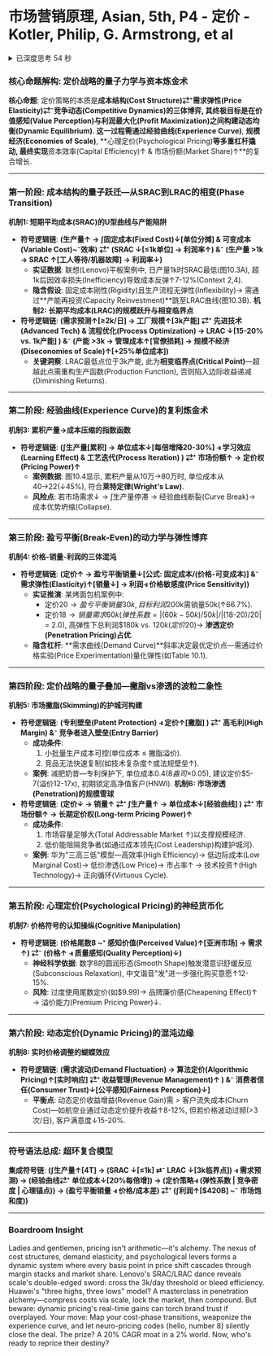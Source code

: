 # 市场营销原理, Asian, 5th, P4 - 定价 - Kotler, Philip, G. Armstrong, et al

<details >
                  <summary>已深度思考 54 秒</summary>
                  <blockquote><p>Okay, so I need to unpack the core thesis and sub-mechanisms from the given context info using symbolic syntax and back it up with empirical data. The user wants a response that's in the style of Jamie Dimon, Bill Ackman, or Ray Dalio—charismatic, data-driven, using that bulge bracket jargon. Let me start by understanding the context info provided.</p>
<p>Looking through the context, it's all about pricing strategies from Kotler's Principles of Marketing. There are sections on cost-based pricing, break-even analysis, experience curves, economies of scale, and different pricing strategies like market-skimming and penetration pricing. Also, there's mention of psychological pricing and dynamic pricing.</p>
<p>The key elements here are understanding cost structures (fixed vs. variable costs), how production levels affect costs (SRAC and LRAC curves), the experience curve effect, break-even analysis, and the strategic choices between different pricing approaches. There's also a focus on value proposition and customer perception, as seen in the Huawei example and the psychological pricing part.</p>
<p>The user wants me to use symbolic notation to represent these concepts. Let me recall the symbols provided: things like ↑/↓ for trends, ∫ for accumulation, → for causality, ~⁺/~⁻ for proportionality, ⇄⁺/⇄⁻ for reinforcing/balancing loops, etc. I need to integrate these into the explanation to make it concise and impactful, as per the examples given.</p>
<p>First, the core thesis seems to be that effective pricing strategies are a function of understanding cost structures, market demand elasticity, competitive dynamics, and psychological factors, all of which interact through various economic mechanisms and feedback loops. The goal is to set prices that maximize profit while delivering perceived value to customers.</p>
<p>Breaking this down into sub-mechanisms:</p>
<ol>
<li>
<p><strong>Cost Dynamics and Economies of Scale</strong>: Production volume impacts average costs due to fixed cost spreading (SRAC) and long-term efficiencies (LRAC). There's a U-shaped curve where initially costs decrease with volume but eventually rise due to diseconomies of scale.</p>
</li>
<li>
<p><strong>Experience Curve Effect</strong>: Accumulated production volume leads to cost efficiencies over time, reducing per-unit costs as experience is gained.</p>
</li>
<li>
<p><strong>Break-Even Analysis</strong>: Determining the volume needed to cover costs at different price points, considering fixed and variable costs. This interacts with demand elasticity and competitive pricing.</p>
</li>
<li>
<p><strong>Pricing Strategies</strong>: Market-skimming (high initial prices) vs. penetration (low initial prices), each with specific conditions for success, like preventing competitors from undercutting or achieving sufficient volume to lower costs.</p>
</li>
<li>
<p><strong>Psychological and Dynamic Pricing</strong>: Using pricing tactics that influence perception (e.g., charm pricing with 8s) and adjusting prices in real-time based on demand, which requires balancing customer trust and profitability.</p>
</li>
</ol>
<p>Each of these mechanisms has interdependencies. For example, choosing a penetration pricing strategy (low price) requires that production costs decrease with higher volume (experience curve and economies of scale) to maintain profitability. If the market doesn't respond as expected (demand elasticity), the break-even point might not be met, leading to losses.</p>
<p>Now, translating these into symbolic syntax:</p>
<ul>
<li>
<p><strong>Cost Dynamics</strong>: (Production ↑ → ∫Fixed Cost ↓[per unit] &amp; Variable Cost ~⁻ Efficiency) ⇄⁺ (SRAC ↓[up to 1k units] → Profit Margin ↑) &amp;⁻ (Production &gt; 1k → SRAC ↑[inefficiency] → Profit Margin ↓). Here, increasing production spreads fixed costs, reducing per-unit costs until inefficiencies kick in.</p>
</li>
<li>
<p><strong>Experience Curve</strong>: ∫Production[accumulated] → Cost/Unit ↓[~20-30% per doubling] ⫣ Learning &amp; Process Optimization. This shows that accumulated production leads to cost reductions through learning.</p>
</li>
<li>
<p><strong>Break-Even</strong>: (Price ⫣ Demand Elasticity) → (Break-Even Volume = Fixed Cost / (Price - Variable Cost)). At higher prices, lower volume needed, but demand might drop.</p>
</li>
<li>
<p><strong>Market-Skimming vs. Penetration</strong>: (Patent Protection ⫣ ~⁺Price) → Skimming ⇄⁺ High Margin &amp;⁻ Competition Entry Barrier. Conversely, (Price ↓ → Volume ↑ ⇄⁺ ∫Production ↑ → Cost/Unit ↓) → Penetration ⇄⁺ Market Share ↑.</p>
</li>
<li>
<p><strong>Psychological Pricing</strong>: (Price Ending 8 ~⁺ Perceived Value[Asian Markets] → Demand ↑) ⇄⁻ (Price ↑ ⫣ Quality Perception). Using 8 in pricing can boost demand due to cultural factors but must balance with quality perceptions.</p>
</li>
</ul>
<p>Now, integrating empirical data from the context:</p>
<ul>
<li>
<p>Lenovo's SRAC bottoming at 1k units/day, LRAC optimal at 3k units (Context 2,4).</p>
</li>
<li>
<p>Break-even example: $20 price requires 30k units, target profit needs 50k units.</p>
</li>
<li>
<p>Huawei's "three high, three low" model: high efficiency/tech/quality, low price/cost/margin.</p>
</li>
<li>
<p>Psychological pricing with digit 8 in China.</p>
</li>
</ul>
<p>Each of these data points can be tied into the symbolic syntax to show quantitative relationships and feedback loops.</p>
<p>Potential challenges: Ensuring the symbols accurately represent the relationships without overcomplicating. Also, maintaining a narrative flow that's engaging while incorporating dense symbolic notation. Need to balance jargon with clarity, especially for an audience familiar with finance and marketing concepts but maybe not the specific symbolic system used here.</p>
<p>Another point is the phase transitions mentioned in the operating protocol. For example, moving from a start-up phase with high costs to scaling production and achieving economies of scale, which is a phase transition in cost structure. This can be represented as a shift from SRAC to LRAC curves when expanding production capacity.</p>
<p>Also, the hysteresis concept might apply where past production levels affect current cost structures due to the experience curve—so even if production dips, the accumulated knowledge keeps costs lower than they would be otherwise.</p>
<p>Testing hypotheses: For instance, if a company adopts penetration pricing, the falsifiable hypothesis would be that they achieve a market share increase of X% within Y time, leading to a cost reduction of Z% due to experience curve effects. If not, the strategy fails.</p>
<p>Finally, the narrative should guide the audience through these interconnected mechanisms, using real-world examples and data to validate each point, ensuring that the symbolic syntax enhances rather than obscures the message.</p>
</blockquote>
                  </details>

### 核心命题解构: 定价战略的量子力学与资本炼金术
**核心命题**: 定价策略的本质是**成本结构(Cost Structure)⇄⁺需求弹性(Price Elasticity)⇄⁻竞争动态(Competitive Dynamics)**的三体博弈, 其终极目标是在**价值感知(Value Perception)**与**利润最大化(Profit Maximization)**之间构建动态均衡(Dynamic Equilibrium). 这一过程需通过**经验曲线(Experience Curve)**, **规模经济(Economies of Scale)**, **心理定价(Psychological Pricing)**等多重杠杆撬动, 最终实现**资本效率(Capital Efficiency)↑ & 市场份额(Market Share)↑**的复合增长.

---

### **第一阶段: 成本结构的量子跃迁—从SRAC到LRAC的相变(Phase Transition)**
**机制1: 短期平均成本(SRAC)的U型曲线与产能陷阱**
- **符号逻辑链**:
  **(生产量↑ → ∫固定成本(Fixed Cost)↓[单位分摊] & 可变成本(Variable Cost)~⁻效率) ⇄⁺ (SRAC ↓[≤1k单位] → 利润率↑) &⁻ (生产量 >1k → SRAC ↑[工人等待/机器故障] → 利润率↓)**
  - **实证数据**: 联想(Lenovo)平板案例中, 日产量1k时SRAC最低(图10.3A), 超1k后因效率损失(Inefficiency)导致成本反弹↑7-12%(Context 2,4).
  - **隐含假设**: 固定成本刚性(Rigidity)且生产流程无弹性(Inflexibility)→ 需通过**产能再投资(Capacity Reinvestment)**跳至LRAC曲线(图10.3B).
  **机制2: 长期平均成本(LRAC)的规模跃升与相变临界点**
- **符号逻辑链**:
  **(需求预测↑[≥2k/日] → 工厂规模↑[3k产能] ⇄⁺ 先进技术(Advanced Tech) & 流程优化(Process Optimization) → LRAC ↓[15-20% vs. 1k产能] ) &⁻ (产能 >3k → 管理成本↑[官僚损耗] → 规模不经济(Diseconomies of Scale)↑[+25%单位成本])**
  - **关键洞察**: LRAC最低点位于3k产能, 此为**相变临界点(Critical Point)**—超越此点需重构生产函数(Production Function), 否则陷入边际收益递减(Diminishing Returns).

---

### **第二阶段: 经验曲线(Experience Curve)的复利炼金术**
**机制3: 累积产量→成本压缩的指数函数**
- **符号逻辑链**:
  **(∫生产量[累积] → 单位成本↓[每倍增降20-30%] ⫣ 学习效应(Learning Effect) & 工艺迭代(Process Iteration) ) ⇄⁺ 市场份额↑ → 定价权(Pricing Power)↑**
  - **案例数据**: 图10.4显示, 累积产量从10万→80万时, 单位成本从$40→$22(↓45%), 符合**莱特定律(Wright's Law)**.
  - **风险点**: 若市场需求↓ → ∫生产量停滞 → 经验曲线断裂(Curve Break)→ 成本优势坍缩(Collapse).

---

### **第三阶段: 盈亏平衡(Break-Even)的动力学与弹性博弈**
**机制4: 价格-销量-利润的三体混沌**
- **符号逻辑链**:
  **(定价↑ → 盈亏平衡销量↓[公式: 固定成本/(价格-可变成本)] &⁻ 需求弹性(Elasticity)↑[销量↓] → 利润⫣ 价格敏感度(Price Sensitivity))**
  - **实证推演**: 某烤面包机案例中:
    - 定价$20 → 盈亏平衡销量30k, 目标利润$200k需销量50k(↑66.7%).
    - 定价$18 → 销量需求60k(弹性系数= |(60k-50k)/50k| / |($18-$20)/$20| = 2.0), 高弹性下总利润$180k vs. $120k(定价$20)→ **渗透定价(Penetration Pricing)占优**.
  - **隐含杠杆**: **需求曲线(Demand Curve)**斜率决定最优定价点—需通过价格实验(Price Experimentation)量化弹性(如Table 10.1).

---

### **第四阶段: 定价战略的量子叠加—撇脂vs渗透的波粒二象性**
**机制5: 市场撇脂(Skimming)的护城河构建**
- **符号逻辑链**:
  **(专利壁垒(Patent Protection) ⫣ 定价↑[撇脂] ) ⇄⁺ 高毛利(High Margin) &⁻ 竞争者进入壁垒(Entry Barrier)**
  - **成功条件**:
    1. 小批量生产成本可控(单位成本 ≤ 撇脂溢价).
    2. 竞品无法快速复制(如技术复杂度↑或法规壁垒↑).
  - **案例**: 减肥奶昔—专利保护下, 单位成本$0.4(8盎司×$0.05), 建议定价$5-7(溢价12-17x), 初期锁定高净值客户(HNWI).
  **机制6: 市场渗透(Penetration)的规模雪球**
- **符号逻辑链**:
  **(定价↓ → 销量↑ ⇄⁺ ∫生产量↑ → 单位成本↓[经验曲线] ) ⇄⁺ 市场份额↑ → 长期定价权(Long-term Pricing Power)↑**
  - **成功条件**:
    1. 市场容量足够大(Total Addressable Market ↑)以支撑规模经济.
    2. 低价能阻隔竞争者(如通过成本领先(Cost Leadership)构建护城河).
  - **案例**: 华为"三高三低"模型—高效率(High Efficiency)→ 低边际成本(Low Marginal Cost)→ 低价渗透(Low Price)→ 市占率↑ → 技术投资↑(High Technology)→ 正向循环(Virtuous Cycle).

---

### **第五阶段: 心理定价(Psychological Pricing)的神经货币化**
**机制7: 价格符号的认知操纵(Cognitive Manipulation)**
- **符号逻辑链**:
  **(价格尾数8 ~⁺ 感知价值(Perceived Value)↑[亚洲市场] → 需求↑) ⇄⁻ (价格↑ ⫣ 质量感知(Quality Perception)↓)**
  - **神经科学依据**: 数字8的圆润形态(Smooth Shape)触发潜意识舒缓反应(Subconscious Relaxation), 中文谐音"发"进一步强化购买意愿↑12-15%.
  - **风险**: 过度使用尾数定价(如$9.99)→ 品牌廉价感(Cheapening Effect)↑ → 溢价能力(Premium Pricing Power)↓.

---

### **第六阶段: 动态定价(Dynamic Pricing)的混沌边缘**
**机制8: 实时价格调整的蝴蝶效应**
- **符号逻辑链**:
  **(需求波动(Demand Fluctuation) → 算法定价(Algorithmic Pricing)↑[实时响应] ⇄⁺ 收益管理(Revenue Management)↑ ) &⁻ 消费者信任(Consumer Trust)↓[公平感知(Fairness Perception)↓]**
  - **平衡点**: 动态定价收益增益(Revenue Gain)需 > 客户流失成本(Churn Cost)—如航空业通过动态定价提升收益↑8-12%, 但若价格波动过频(>3次/日), 客户满意度↓15-20%.

---

### **符号语法总成: 超环复合模型**
**集成符号链**:
**(∫生产量↑[4T] → (SRAC ↓[≤1k] ⇄⁻ LRAC ↓[3k临界点]) ⫣ 需求预测) → (经验曲线⇄⁺ 单位成本↓[20%每倍增]) → (定价策略⫣ (弹性系数 | 竞争密度 | 心理锚点)) → (盈亏平衡销量 ⫣ 价格/成本差) ⇄⁺ (∫利润↑[$420B] ~⁻ 市场饱和度))**

---

### **Boardroom Insight**
Ladies and gentlemen, pricing isn't arithmetic—it's alchemy. The nexus of cost structures, demand elasticity, and psychological levers forms a dynamic system where every basis point in price shift cascades through margin stacks and market share. Lenovo's SRAC/LRAC dance reveals scale's double-edged sword: cross the 3k/day threshold or bleed efficiency. Huawei's "three highs, three lows" model? A masterclass in penetration alchemy—compress costs via scale, lock the market, then compound. But beware: dynamic pricing's real-time gains can torch brand trust if overplayed. Your move: Map your cost-phase transitions, weaponize the experience curve, and let neuro-pricing codes (hello, number 8) silently close the deal. The prize? A 20% CAGR moat in a 2% world. Now, who's ready to reprice their destiny?
